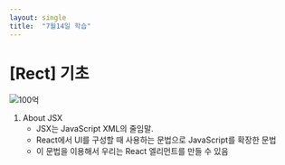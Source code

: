 ```yaml
---
layout: single
title:  "7월14일 학습"
---
```


# [Rect] 기초

![100억](https://user-images.githubusercontent.com/105495287/177763734-20ab12c9-bf27-4cba-a427-2496d9a1ffa6.jpeg)

1. About JSX
   - JSX는 JavaScript XML의 줄임말.
   - React에서 UI를 구성할 때 사용하는 문법으로 JavaScript를 확장한 문법
   - 이 문법을 이용해서 우리는 React 엘리먼트를 만들 수 있음
